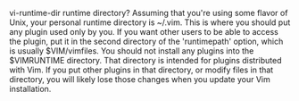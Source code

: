 vi-runtime-dir
runtime directory?
Assuming that you're using some flavor of Unix, your personal runtime directory is ~/.vim. This is where you should put any plugin used only by you. If you want other users to be able to access the plugin, put it in the second directory of the 'runtimepath' option, which is usually $VIM/vimfiles. You should not install any plugins into the $VIMRUNTIME directory. That directory is intended for plugins distributed with Vim. If you put other plugins in that directory, or modify files in that directory, you will likely lose those changes when you update your Vim installation. 
